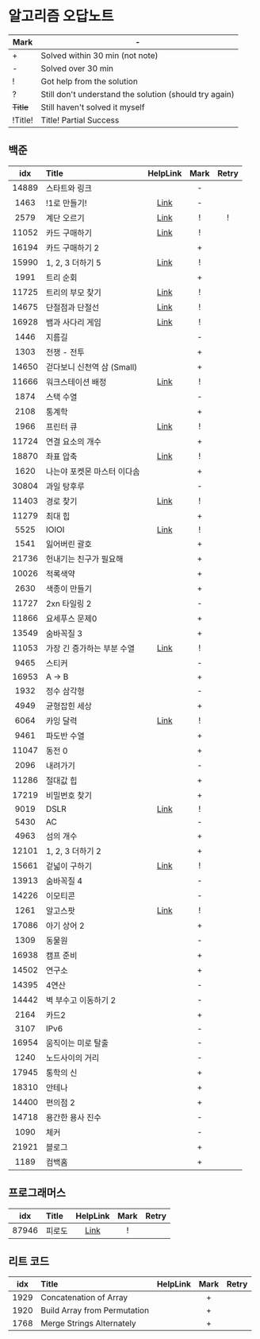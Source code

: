 # 알고리즘 오답노트

| Mark	     | -                                                      |
|-----------|--------------------------------------------------------|
| +	        | Solved within 30 min (not note)                        |
| -         | Solved over 30 min                                     |
| !         | 	Got help from the solution                            |
| ?         | Still don't understand the solution (should try again) |
| ~~Title~~ | 	Still haven't solved it myself                        |
| !Title!   | Title!	Partial Success                                 |

## 백준
|  idx  | Title              |                                                                                                     HelpLink                                                                                                     | Mark | Retry |
|:-----:|:-------------------|:----------------------------------------------------------------------------------------------------------------------------------------------------------------------------------------------------------------:|:----:|:-----:|
| 14889 | 스타트와 링크            |                                                                                                                                                                                                                  |  -   |       |
| 1463  | !1로 만들기!           |                                                                                [Link](https://www.acmicpc.net/board/view/132733)                                                                                 |  -   |       |
| 2579  | 계단 오르기             |               [Link](https://velog.io/@hyuntall/%EB%B0%B1%EC%A4%80-2579%EB%B2%88-%EA%B3%84%EB%8B%A8-%EC%98%A4%EB%A5%B4%EA%B8%B0-%EB%AC%B8%EC%A0%9C-%ED%92%80%EC%9D%B4-%ED%8C%8C%EC%9D%B4%EC%8D%AC)               |  !   |   !   |
| 11052 | 카드 구매하기            |                                                                                    [Link](https://jyeonnyang2.tistory.com/56)                                                                                    |  !   |       |
| 16194 | 카드 구매하기 2          |                                                                                                                                                                                                                  |  +   |       |
| 15990 | 1, 2, 3 더하기 5      |                                                                                    [Link](https://jdselectron.tistory.com/71)                                                                                    |  !   |       |
| 1991  | 트리 순회              |                                                                                                                                                                                                                  |  +   |       |
| 11725 | 트리의 부모 찾기          |                                   [Link](https://pottatt0.tistory.com/entry/%EB%B0%B1%EC%A4%80-11725-python-%ED%8A%B8%EB%A6%AC%EC%9D%98-%EB%B6%80%EB%AA%A8-%EC%B0%BE%EA%B8%B0)                                   |  !   |       |
| 14675 | 단절점과 단절선           |                                [Link](https://littlesam95.tistory.com/entry/BOJGold-5-%EB%B0%B1%EC%A4%80-14675-%EB%8B%A8%EC%A0%88%EC%A0%90%EA%B3%BC-%EB%8B%A8%EC%A0%88%EC%84%A0C)                                |  !   |       |
| 16928 | 뱀과 사다리 게임          |                                                                                    [Link](https://data-flower.tistory.com/82)                                                                                    |  !   |       |
| 1446  | 지름길                |                                                                                                                                                                                                                  |  -   |       |
| 1303  | 전쟁 - 전투            |                                                                                                                                                                                                                  |  +   |       |
| 14650 | 걷다보니 신천역 삼 (Small) |                                                                                                                                                                                                                  |  +   |       |
| 11666 | 워크스테이션 배정          |                                          [Link](https://youngmon.tistory.com/entry/BOJ-11666-%EC%9B%8C%ED%81%AC%EC%8A%A4%ED%85%8C%EC%9D%B4%EC%85%98-%EB%B0%B0%EC%A0%95)                                          |  !   |       |
| 1874  | 스택 수열              |                                                                                                                                                                                                                  |  -   |       |
| 2108  | 통계학                |                                                                                                                                                                                                                  |  +   |       |
| 1966  | 프린터 큐              |                                                                                      [Link](https://116116.tistory.com/36)                                                                                       |  !   |       |
| 11724 | 연결 요소의 개수          |                                                                                                                                                                                                                  |  +   |       |
| 18870 | 좌표 압축              |                                             [Link](https://velog.io/@zinu/%EB%B0%B1%EC%A4%80-18870-%EC%A2%8C%ED%91%9C-%EC%95%95%EC%B6%95%ED%8C%8C%EC%9D%B4%EC%8D%AC)                                             |  !   |       |
| 1620  | 나는야 포켓몬 마스터 이다솜    |                                                                                                                                                                                                                  |  +   |       |
| 30804 | 과일 탕후루             |                                                                                                                                                                                                                  |  -   |       |
| 11403 | 경로 찾기              |                                                                                   [Link](https://whitehairhan.tistory.com/333)                                                                                   |  !   |       |
| 11279 | 최대 힙               |                                                                                                                                                                                                                  |  +   |       |
| 5525  | IOIOI              |                                                                                    [Link](https://black-hair.tistory.com/135)                                                                                    |  !   |       |
| 1541  | 잃어버린 괄호            |                                                                                                                                                                                                                  |  +   |       |
| 21736 | 헌내기는 친구가 필요해       |                                                                                                                                                                                                                  |  +   |       |
| 10026 | 적록색약               |                                                                                                                                                                                                                  |  +   |       |
| 2630  | 색종이 만들기            |                                                                                                                                                                                                                  |  +   |       |
| 11727 | 2xn 타일링 2          |                                                                                                                                                                                                                  |  -   |       |
| 11866 | 요세푸스 문제0           |                                                                                                                                                                                                                  |  +   |       |
| 13549 | 숨바꼭질 3             |                                                                                                                                                                                                                  |  +   |       |
| 11053 | 가장 긴 증가하는 부분 수열    | [Link](https://thingjin.tistory.com/entry/%EB%B0%B1%EC%A4%80-11053%EB%B2%88-%EA%B0%80%EC%9E%A5-%EA%B8%B4-%EC%A6%9D%EA%B0%80%ED%95%98%EB%8A%94-%EB%B6%80%EB%B6%84-%EC%88%98%EC%97%B4-%ED%8C%8C%EC%9D%B4%EC%8D%AC) |  !   |       |
| 9465  | 스티커                |                                                                                                                                                                                                                  |  -   |       |
| 16953 | A -> B             |                                                                                                                                                                                                                  |  +   |       |
| 1932  | 정수 삼각형             |                                                                                                                                                                                                                  |  -   |       |
| 4949  | 균형잡힌 세상            |                                                                                                                                                                                                                  |  +   |       |
| 6064  | 카잉 달력              |                                                                                     [Link](https://ji-gwang.tistory.com/249)                                                                                     |  !   |       |
| 9461  | 파도반 수열             |                                                                                                                                                                                                                  |  +   |       |
| 11047 | 동전 0               |                                                                                                                                                                                                                  |  +   |       |
| 2096  | 내려가기               |                                                                                                                                                                                                                  |  -   |       |
| 11286 | 절대값 힙              |                                                                                                                                                                                                                  |  +   |       |
| 17219 | 비밀번호 찾기            |                                                                                                                                                                                                                  |  +   |       |
| 9019  | DSLR               |                                                      [Link](https://velog.io/@hamsangjin/%EB%B0%B1%EC%A4%80-9019%EB%B2%88-DSLR-%ED%8C%8C%EC%9D%B4%EC%8D%AC)                                                      |  !   |       |
| 5430  | AC                 |                                                                                                                                                                                                                  |  -   |       |
| 4963  | 섬의 개수              |                                                                                                                                                                                                                  |  +   |       |
| 12101 | 1, 2, 3 더하기 2      |                                                                                                                                                                                                                  |  +   |       |
| 15661 | 겉넓이 구하기            |                                                                                     [Link](https://edder773.tistory.com/80)                                                                                      |  !   |       |
| 13913 | 숨바꼭질 4             |                                                                                                                                                                                                                  |  -   |       |
| 14226 | 이모티콘               |                                                                                                                                                                                                                  |  -   |       |
| 1261  | 알고스팟               |                                                                                    [Link](https://nicotina04.tistory.com/168)                                                                                    |  !   |       |
| 17086 | 아기 상어 2            |                                                                                                                                                                                                                  |  +   |       |
| 1309  | 동물원                |                                                                                                                                                                                                                  |  -   |       |
| 16938 | 캠프 준비              |                                                                                                                                                                                                                  |  +   |       |
| 14502 | 연구소                |                                                                                                                                                                                                                  |  +   |       |
| 14395 | 4연산                |                                                                                                                                                                                                                  |  -   |       |
| 14442 | 벽 부수고 이동하기 2       |                                                                                                                                                                                                                  |  -   |       |
| 2164  | 카드2                |                                                                                                                                                                                                                  |  +   |       |
| 3107  | IPv6               |                                                                                                                                                                                                                  |  -   |       |
| 16954 | 움직이는 미로 탈출         |                                                                                                                                                                                                                  |  -   |       |
| 1240  | 노드사이의 거리           |                                                                                                                                                                                                                  |  -   |       |
| 17945 | 통학의 신              |                                                                                                                                                                                                                  |  +   |       |
| 18310 | 안테나                |                                                                                                                                                                                                                  |  +   |       |
| 14400 | 편의점 2              |                                                                                                                                                                                                                  |  +   |       |
| 14718 | 용간한 용사 진수          |                                                                                                                                                                                                                  |  -   |       |
| 1090  | 체커                 |                                                                                                                                                                                                                  |  -   |       |
| 21921 | 블로그                |                                                                                                                                                                                                                  |  +   |       |
| 1189  | 컴백홈                |                                                                                                                                                                                                                  |  +   |       |
## 프로그래머스

|  idx  | Title |                         HelpLink                         | Mark | Retry |
|:-----:|:------|:--------------------------------------------------------:|:----:|:-----:|
| 87946 | 피로도   | [Link](https://school.programmers.co.kr/questions/47400) |  !   |       |

## 리트 코드
| idx  | Title                        | HelpLink | Mark | Retry |
|:----:|:-----------------------------|:--------:|:----:|:-----:|
| 1929 | Concatenation of Array       |          |  +   |       | 
| 1920 | Build Array from Permutation |          |  +   |       |
| 1768 | Merge Strings Alternately    |          |  +   |       |